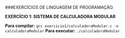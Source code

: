 ###EXERCÍCIOS DE LINGUAGEM DE PROGRAMAÇÃO.

**EXERCÍCIO 1: SISTEMA DE CALCULADORA MODULAR**

**Para compilar:**
```gcc exercicio1/calculadoraModular.c -o calculadoraModular```
**Para executar:**
```./calculadoraModular```

